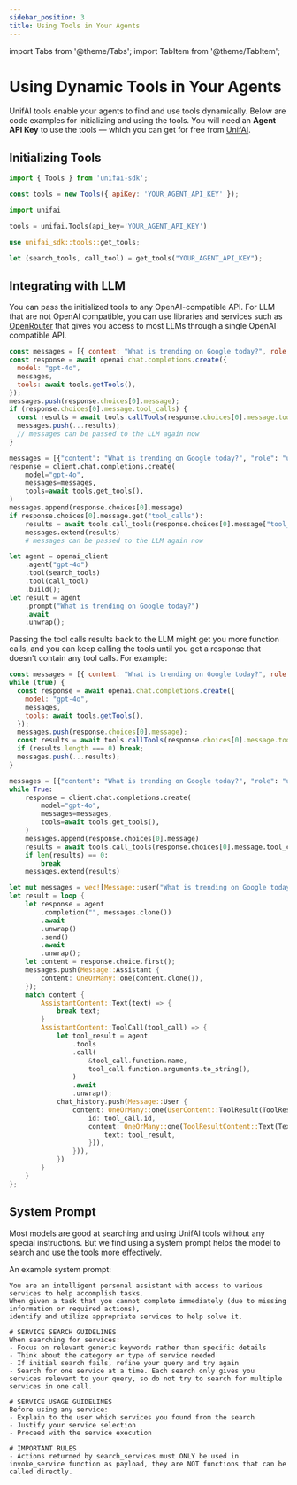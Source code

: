 ```yaml
---
sidebar_position: 3
title: Using Tools in Your Agents
---
```


import Tabs from '@theme/Tabs';
import TabItem from '@theme/TabItem';

# Using Dynamic Tools in Your Agents

UnifAI tools enable your agents to find and use tools dynamically. Below are code examples for initializing and using the tools. You will need an **Agent API Key** to use the tools — which you can get for free from [UnifAI](https://app.unifai.network/).

## Initializing Tools

<Tabs>
  <TabItem value="js" label="JavaScript/TypeScript">

```javascript
import { Tools } from 'unifai-sdk';

const tools = new Tools({ apiKey: 'YOUR_AGENT_API_KEY' });
```

  </TabItem>
  <TabItem value="py" label="Python">

```python
import unifai

tools = unifai.Tools(api_key='YOUR_AGENT_API_KEY')
```

  </TabItem>
  <TabItem value="rs" label="Rust">

```rust
use unifai_sdk::tools::get_tools;

let (search_tools, call_tool) = get_tools("YOUR_AGENT_API_KEY");
```

  </TabItem>
</Tabs>

## Integrating with LLM

You can pass the initialized tools to any OpenAI-compatible API.
For LLM that are not OpenAI compatible, you can use libraries and services such as [OpenRouter](https://openrouter.ai/docs) that gives you access to most LLMs through a single OpenAI compatible API.

<Tabs>
  <TabItem value="js" label="JavaScript/TypeScript">

```javascript
const messages = [{ content: "What is trending on Google today?", role: "user" }];
const response = await openai.chat.completions.create({
  model: "gpt-4o",
  messages,
  tools: await tools.getTools(),
});
messages.push(response.choices[0].message);
if (response.choices[0].message.tool_calls) {
  const results = await tools.callTools(response.choices[0].message.tool_calls);
  messages.push(...results);
  // messages can be passed to the LLM again now
}
```

  </TabItem>
  <TabItem value="py" label="Python">

```python
messages = [{"content": "What is trending on Google today?", "role": "user"}]
response = client.chat.completions.create(
    model="gpt-4o",
    messages=messages,
    tools=await tools.get_tools(),
)
messages.append(response.choices[0].message)
if response.choices[0].message.get("tool_calls"):
    results = await tools.call_tools(response.choices[0].message["tool_calls"])
    messages.extend(results)
    # messages can be passed to the LLM again now
```

  </TabItem>
  <TabItem value="rs" label="Rust">

```rust
let agent = openai_client
    .agent("gpt-4o")
    .tool(search_tools)
    .tool(call_tool)
    .build();
let result = agent
    .prompt("What is trending on Google today?")
    .await
    .unwrap();
```

  </TabItem>
</Tabs>

Passing the tool calls results back to the LLM might get you more function calls, and you can keep calling the tools until you get a response that doesn't contain any tool calls. For example:

<Tabs>
  <TabItem value="js" label="JavaScript/TypeScript">

```javascript
const messages = [{ content: "What is trending on Google today?", role: "user" }];
while (true) {
  const response = await openai.chat.completions.create({
    model: "gpt-4o",
    messages,
    tools: await tools.getTools(),
  });
  messages.push(response.choices[0].message);
  const results = await tools.callTools(response.choices[0].message.tool_calls);
  if (results.length === 0) break;
  messages.push(...results);
}
```

  </TabItem>
  <TabItem value="py" label="Python">

```python
messages = [{"content": "What is trending on Google today?", "role": "user"}]
while True:
    response = client.chat.completions.create(
        model="gpt-4o",
        messages=messages,
        tools=await tools.get_tools(),
    )
    messages.append(response.choices[0].message)
    results = await tools.call_tools(response.choices[0].message.tool_calls)
    if len(results) == 0:
        break
    messages.extend(results)
```

  </TabItem>
  <TabItem value="rs" label="Rust">

```rust
let mut messages = vec![Message::user("What is trending on Google today?")];
let result = loop {
    let response = agent
        .completion("", messages.clone())
        .await
        .unwrap()
        .send()
        .await
        .unwrap();
    let content = response.choice.first();
    messages.push(Message::Assistant {
        content: OneOrMany::one(content.clone()),
    });
    match content {
        AssistantContent::Text(text) => {
            break text;
        }
        AssistantContent::ToolCall(tool_call) => {
            let tool_result = agent
                .tools
                .call(
                    &tool_call.function.name,
                    tool_call.function.arguments.to_string(),
                )
                .await
                .unwrap();
            chat_history.push(Message::User {
                content: OneOrMany::one(UserContent::ToolResult(ToolResult {
                    id: tool_call.id,
                    content: OneOrMany::one(ToolResultContent::Text(Text {
                        text: tool_result,
                    })),
                })),
            })
        }
    }
};
```

  </TabItem>
</Tabs>

## System Prompt

Most models are good at searching and using UnifAI tools without any special instructions.
But we find using a system prompt helps the model to search and use the tools more effectively.

An example system prompt:

```
You are an intelligent personal assistant with access to various services to help accomplish tasks.
When given a task that you cannot complete immediately (due to missing information or required actions),
identify and utilize appropriate services to help solve it.

# SERVICE SEARCH GUIDELINES
When searching for services:
- Focus on relevant generic keywords rather than specific details
- Think about the category or type of service needed
- If initial search fails, refine your query and try again
- Search for one service at a time. Each search only gives you services relevant to your query, so do not try to search for multiple services in one call.

# SERVICE USAGE GUIDELINES
Before using any service:
- Explain to the user which services you found from the search
- Justify your service selection
- Proceed with the service execution

# IMPORTANT RULES
- Actions returned by search_services must ONLY be used in invoke_service function as payload, they are NOT functions that can be called directly.
```
